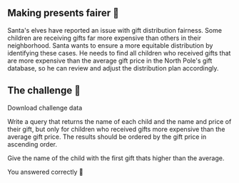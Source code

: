 ## Making presents fairer 🎁

Santa's elves have reported an issue with gift distribution fairness. Some children are receiving gifts far more expensive than others in their neighborhood. Santa wants to ensure a more equitable distribution by identifying these cases. He needs to find all children who received gifts that are more expensive than the average gift price in the North Pole's gift database, so he can review and adjust the distribution plan accordingly.

## The challenge 🎁

Download challenge data

Write a query that returns the name of each child and the name and price of their gift, but only for children who received gifts more expensive than the average gift price.
The results should be ordered by the gift price in ascending order.

Give the name of the child with the first gift thats higher than the average.

You answered correctly 🎉
